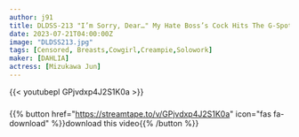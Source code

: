```yaml
---
author: j91
title: DLDSS-213 "I’m Sorry, Dear…" My Hate Boss’s Cock Hits The G-Spot It Feels So Good That She Apologises And Swings Her Hips Around And Cums And Continues To Climax Cowgirl Creampie Married Woman Jun Mizukawa
date: 2023-07-21T04:00:00Z
image: "DLDSS213.jpg"
tags: [Censored, Breasts,Cowgirl,Creampie,Solowork]
maker: [DAHLIA]
actress: [Mizukawa Jun]
---
```



{{< youtubepl GPjvdxp4J2S1K0a >}}
###

{{% button href="https://streamtape.to/v/GPjvdxp4J2S1K0a" icon="fas fa-download" %}}download this video{{% /button %}}
